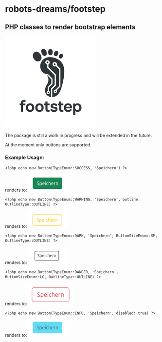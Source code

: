 # robots-dreams/footstep
## PHP classes to render bootstrap elements

<img src="logo.png" class="rounded mx-auto d-block img-thumbnail" alt="logo" style="width: 300px; height: 300px;">

The package is still a work in progress and will be extended in the future.

At the moment only buttons are supported.

### Example Usage:
```
<?php echo new Button(TypeEnum::SUCCESS, 'Speichern') ?>
```
renders to:
![image info](./assets/1.png)
```
<?php echo new Button(TypeEnum::WARNING, 'Speichern', outline: OutlineType::OUTLINE) ?>
```
renders to:
![image info](./assets/2.png)
```
<?php echo new Button(TypeEnum::DARK, 'Speichern', ButtonSizeEnum::SM, OutlineType::OUTLINE) ?>
```
renders to:
![image info](./assets/3.png)
```
<?php echo new Button(TypeEnum::DANGER, 'Speichern', ButtonSizeEnum::LG, OutlineType::OUTLINE) ?>
```
renders to:
![image info](./assets/4.png)
```
<?php echo new Button(TypeEnum::INFO, 'Speichern', disabled: true) ?>
```
renders to:
![image info](./assets/5.png)
